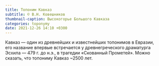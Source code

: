 ```yaml
---
title: Топоним Кавказ
subtitle: © В.Н. Ковешников
thumbnail-caption: Высокогорье Большого Кавказа
categories: toponymy
date: 2021-12-26 14:10 +0300
---
```

Кавказ — один из древнейших и известнейших топонимов в Евразии, его название впервые встречается у древнегреческого драматурга Эсхила — 479 г. до н.э., в трагедии «Скованный Прометей». Можно сказать, что топониму Кавказ ~2500 лет.

